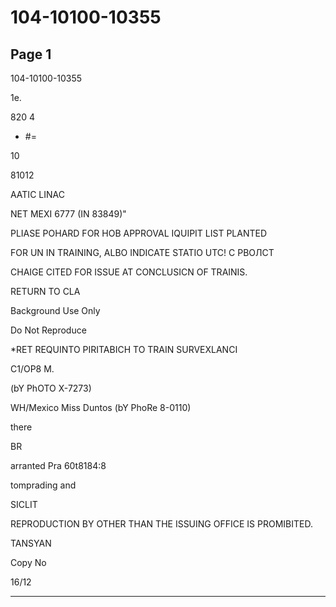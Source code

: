 # 104-10100-10355

## Page 1

104-10100-10355

1e.

820 4

* #=

10

81012

AATIC LINAC

NET MEXI 6777 (IN 83849)"

PLIASE POHARD FOR HOB APPROVAL IQUIPIT LIST PLANTED

FOR UN IN TRAINING, ALBO INDICATE STATIO UTC! С РВОЛСТ

CHAIGE CITED FOR ISSUE AT CONCLUSICN OF TRAINIS.

RETURN TO CLA

Background Use Only

Do Not Reproduce

*RET REQUINTO PIRITABICH TO TRAIN SURVEXLANCI

C1/OP8 M.

(bY PhOTO X-7273)

WH/Mexico Miss Duntos (bY PhoRe 8-0110)

there

BR

arranted Pra 60t8184:8

tomprading and

SICLIT

REPRODUCTION BY OTHER THAN THE ISSUING OFFICE IS PROMIBITED.

TANSYAN

Copy No

16/12

---

